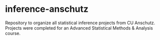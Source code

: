 # inference-anschutz
Repository to organize all statistical inference projects from CU Anschutz. Projects were completed for an ​Advanced Statistical Methods &amp; Analysis course.
